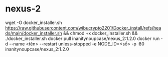 # nexus-2
wget -O docker_installer.sh https://raw.githubusercontent.com/wibucrypto2201/Docker_install/refs/heads/main/docker_installer.sh && chmod +x docker_installer.sh && ./docker_installer.sh
docker pull inanitynoupcase/nexus_2:1.2.0
docker run -d --name <tên> --restart unless-stopped -e NODE_ID=<số> -p <port>:80 inanitynoupcase/nexus_2:1.2.0
